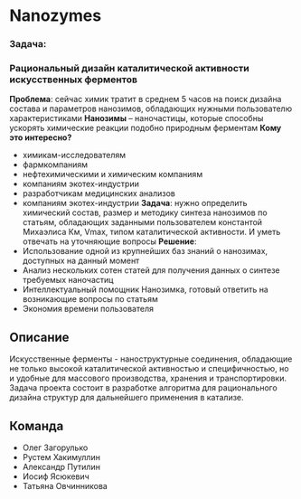 # Nanozymes
### Задача:
### Рациональный дизайн каталитической активности искусственных ферментов
**Проблема**: сейчас химик тратит в среднем 5 часов на поиск дизайна состава и параметров нанозимов, обладающих нужными пользователю характеристиками
**Нанозимы** – наночастицы, которые способны ускорять химические реакции подобно природным ферментам
**Кому это интересно?**
- химикам-исследователям
- фармкомпаниям
- нефтехимическими и химическим компаниям
- компаниям экотех-индустрии
- разработчикам медицинских анализов
- компаниям экотех-индустрии
**Задача**: нужно определить химический состав, размер и методику синтеза нанозимов по статьям, обладающих заданными пользователем константой Михаэлиса Км, Vmax, типом каталитической активности. И уметь отвечать на уточняющие вопросы
**Решение**:
- Использование одной из крупнейших баз знаний о нанозимах, доступных на данный момент
- Анализ нескольких сотен статей для получения данных о синтезе требуемых наночастиц
- Интеллектуальный помощник Нанозимка, готовый ответить на возникающие вопросы по статьям
- Экономия времени пользователя




## Описание
Искусственные ферменты - наноструктурные соединения, обладающие не только высокой каталитической активностью и специфичностью, но и удобные для массового производства, хранения и транспортировки. Задача проекта состоит в разработке алгоритма для рационального дизайна структур для дальнейшего применения в катализе.

## Команда
- Олег Загорулько
- Рустем Хакимуллин
- Александр Путилин
- Иосиф Ясюкевич
- Татьяна Овчинникова

